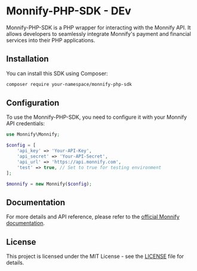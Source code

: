 # Monnify-PHP-SDK - DEv

Monnify-PHP-SDK is a PHP wrapper for interacting with the Monnify API. It allows developers to seamlessly integrate Monnify's payment and financial services into their PHP applications.

## Installation

You can install this SDK using Composer:

```bash
composer require your-namespace/monnify-php-sdk
```



## Configuration
To use the Monnify-PHP-SDK, you need to configure it with your Monnify API credentials:

```php
use Monnify\Monnify;

$config = [
    'api_key' => 'Your-API-Key',
    'api_secret' => 'Your-API-Secret',
    'api_url' => 'https://api.monnify.com',
    'test' => true, // Set to true for testing environment
];

$monnify = new Monnify($config);

```

## Documentation

For more details and API reference, please refer to the [official Monnify documentation](https://developer.monnify.com/).

## License

This project is licensed under the MIT License - see the [LICENSE](LICENSE) file for details.
